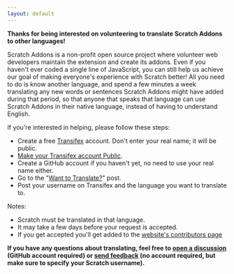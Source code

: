 ```yaml
---
layout: default
---
```

**Thanks for being interested on volunteering to translate Scratch Addons to other languages!**

Scratch Addons is a non-profit open source project where volunteer web developers maintain the extension and create its addons. Even if you haven't ever coded a single line of JavaScript, you can still help us achieve our goal of making everyone's experience with Scratch better! All you need to do is know another language, and spend a few minutes a week translating any new words or sentences Scratch Addons might have added during that period, so that anyone that speaks that language can use Scratch Addons in their native language, instead of having to understand English.

If you're interested in helping, please follow these steps:

- Create a free [Transifex](https://transifex.com/) account. Don't enter your real name; it will be public.
- [Make your Transifex account Public](https://docs.transifex.com/account/managing-public-profile).
- Create a GitHub account if you haven't yet, no need to use your real name either.
- Go to the "[Want to Translate?](https://github.com/ScratchAddons/ScratchAddons/discussions/1052)" post.
- Post your username on Transifex and the language you want to translate to.

Notes:

- Scratch must be translated in that language.
- It may take a few days before your request is accepted.
- If you get accepted you'll get added to the [website's contributors page](https://scratchaddons.com/contributors)

**If you have any questions about translating, feel free to [open a discussion](https://github.com/ScratchAddons/ScratchAddons/discussions) (GitHub account required) or [send feedback](https://scratchaddons.com/feedback) (no account required, but make sure to specify your Scratch username).**
